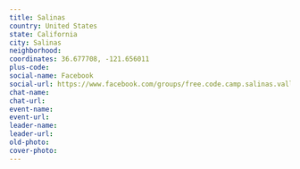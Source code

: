 ```yaml
---
title: Salinas
country: United States
state: California
city: Salinas
neighborhood: 
coordinates: 36.677708, -121.656011
plus-code:
social-name: Facebook
social-url: https://www.facebook.com/groups/free.code.camp.salinas.valley
chat-name:
chat-url:
event-name:
event-url:
leader-name:
leader-url:
old-photo: 
cover-photo:
---
```

